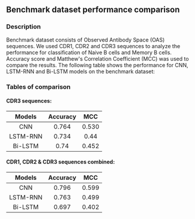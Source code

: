 ## Benchmark dataset performance comparison 

### Description

Benchmark dataset consists of Observed Antibody Space (OAS) sequences. We used CDR1, CDR2 and CDR3 sequences to analyze the performance for classification of Naive B cells and Memory B cells. Accuracy score and Matthew's Correlation Coefficient (MCC) was used to compare the results. The following table shows the performance for CNN, LSTM-RNN and Bi-LSTM models on the benchmark dataset:

### Tables of comparison

#### CDR3 sequences:

| Models | Accuracy |  MCC  |
| :----: | :------: | :----: |
| CNN | 0.764 | 0.530 |
| LSTM-RNN | 0.734 | 0.44 |
| Bi-LSTM | 0.74 | 0.452 |

#### CDR1, CDR2 & CDR3 sequences combined:

| Models | Accuracy |  MCC  |
| :----: | :------: | :----: |
| CNN | 0.796 | 0.599 |
| LSTM-RNN | 0.763 | 0.499 |
| Bi-LSTM | 0.697 | 0.402 |
